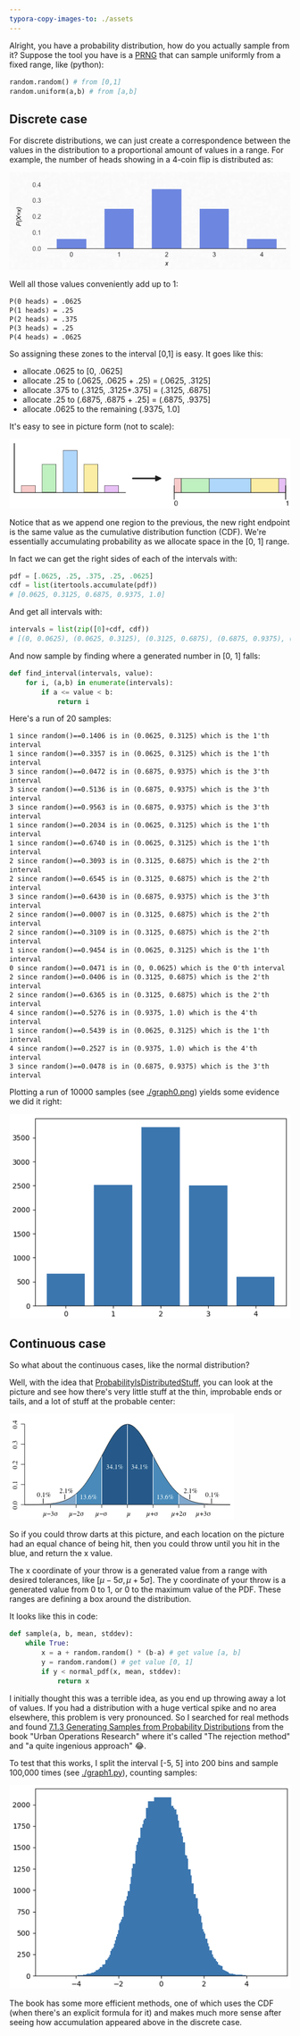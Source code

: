 ```yaml
---
typora-copy-images-to: ./assets
---
```


Alright, you have a probability distribution, how do you actually sample from it? Suppose the tool you have is a [PRNG](https://en.wikipedia.org/wiki/Pseudorandom_number_generator) that can sample uniformly from a fixed range, like (python):

```python
random.random() # from [0,1]
random.uniform(a,b) # from [a,b]
```

## Discrete case

For discrete distributions, we can just create a correspondence between the values in the distribution to a proportional amount of values in a range. For example, the number of heads showing in a 4-coin flip is distributed as:

![image-20240215151128486](./assets/image-20240215151128486.png)

Well all those values conveniently add up to 1:

```
P(0 heads) = .0625
P(1 heads) = .25
P(2 heads) = .375
P(3 heads) = .25
P(4 heads) = .0625
```

So assigning these zones to the interval [0,1] is easy. It goes like this:

* allocate .0625 to [0, .0625]
* allocate .25 to (.0625, .0625 + .25) = (.0625, .3125]
* allocate .375 to (.3125, .3125+.375] = (.3125, .6875]
* allocate .25 to (.6875, .6875 + .25] = (.6875, .9375]
* allocate .0625 to the remaining (.9375, 1.0]

It's easy to see in picture form (not to scale):

![image-20240215152455129](./assets/image-20240215152455129.png)

Notice that as we append one region to the previous, the new right endpoint is the same value as the cumulative distribution function (CDF). We're essentially accumulating probability as we allocate space in the [0, 1] range.

In fact we can get the right sides of each of the intervals with:

```python
pdf = [.0625, .25, .375, .25, .0625]
cdf = list(itertools.accumulate(pdf))
# [0.0625, 0.3125, 0.6875, 0.9375, 1.0]
```

And get all intervals with:

```python
intervals = list(zip([0]+cdf, cdf))
# [(0, 0.0625), (0.0625, 0.3125), (0.3125, 0.6875), (0.6875, 0.9375), (0.9375, 1.0)]
```

And now sample by finding where a generated number in [0, 1] falls:

```python
def find_interval(intervals, value):
    for i, (a,b) in enumerate(intervals):
        if a <= value < b:
            return i
```

Here's a run of 20 samples:

```
1 since random()==0.1406 is in (0.0625, 0.3125) which is the 1'th interval
1 since random()==0.3357 is in (0.0625, 0.3125) which is the 1'th interval
3 since random()==0.0472 is in (0.6875, 0.9375) which is the 3'th interval
3 since random()==0.5136 is in (0.6875, 0.9375) which is the 3'th interval
3 since random()==0.9563 is in (0.6875, 0.9375) which is the 3'th interval
1 since random()==0.2034 is in (0.0625, 0.3125) which is the 1'th interval
1 since random()==0.6740 is in (0.0625, 0.3125) which is the 1'th interval
2 since random()==0.3093 is in (0.3125, 0.6875) which is the 2'th interval
2 since random()==0.6545 is in (0.3125, 0.6875) which is the 2'th interval
3 since random()==0.6430 is in (0.6875, 0.9375) which is the 3'th interval
2 since random()==0.0007 is in (0.3125, 0.6875) which is the 2'th interval
2 since random()==0.3109 is in (0.3125, 0.6875) which is the 2'th interval
1 since random()==0.9454 is in (0.0625, 0.3125) which is the 1'th interval
0 since random()==0.0471 is in (0, 0.0625) which is the 0'th interval
2 since random()==0.0406 is in (0.3125, 0.6875) which is the 2'th interval
2 since random()==0.6365 is in (0.3125, 0.6875) which is the 2'th interval
4 since random()==0.5276 is in (0.9375, 1.0) which is the 4'th interval
1 since random()==0.5439 is in (0.0625, 0.3125) which is the 1'th interval
4 since random()==0.2527 is in (0.9375, 1.0) which is the 4'th interval
3 since random()==0.0478 is in (0.6875, 0.9375) which is the 3'th interval
```

Plotting a run of 10000 samples (see [./graph0.png](./graph0.png)) yields some evidence we did it right:

![image-20240215155635869](./assets/image-20240215155635869.png)

## Continuous case

So what about the continuous cases, like the normal distribution?

Well, with the idea that [ProbabilityIsDistributedStuff](./wiki/ProbabilityIsDistributedStuff), you can look at the picture and see how there's very little stuff at the thin, improbable ends or tails, and a lot of stuff at the probable center:

![image-20240215161622007](./assets/image-20240215161622007.png)

So if you could throw darts at this picture, and each location on the picture had an equal chance of being hit, then you could throw until you hit in the blue, and return the x value.

The x coordinate of your throw is a generated value from a range with desired tolerances, like $[\mu - 5\sigma, \mu + 5\sigma]$​. The y coordinate of your throw is a generated value from 0 to 1, or 0 to the maximum value of the PDF. These ranges are defining a box around the distribution.

It looks like this in code:

```python
def sample(a, b, mean, stddev):
    while True:
        x = a + random.random() * (b-a) # get value [a, b]
        y = random.random() # get value [0, 1]
        if y < normal_pdf(x, mean, stddev):
            return x
```

I initially thought this was a terrible idea, as you end up throwing away a lot of values. If you had a distribution with a huge vertical spike and no area elsewhere, this problem is very pronounced. So I searched for real methods and found [7.1.3 Generating Samples from Probability Distributions](https://web.mit.edu/urban_or_book/www/book/chapter7/7.1.3.html) from the book "Urban Operations Research" where it's called "The rejection method" and "a quite ingenious approach" 😂.

To test that this works, I split the interval [-5, 5] into 200 bins and sample 100,000 times (see [./graph1.py](./graph1.py)), counting samples:

![image-20240215165136500](./assets/image-20240215165136500.png)

The book has some more efficient methods, one of which uses the CDF (when there's an explicit formula for it) and makes much more sense after seeing how accumulation appeared above in the discrete case.
